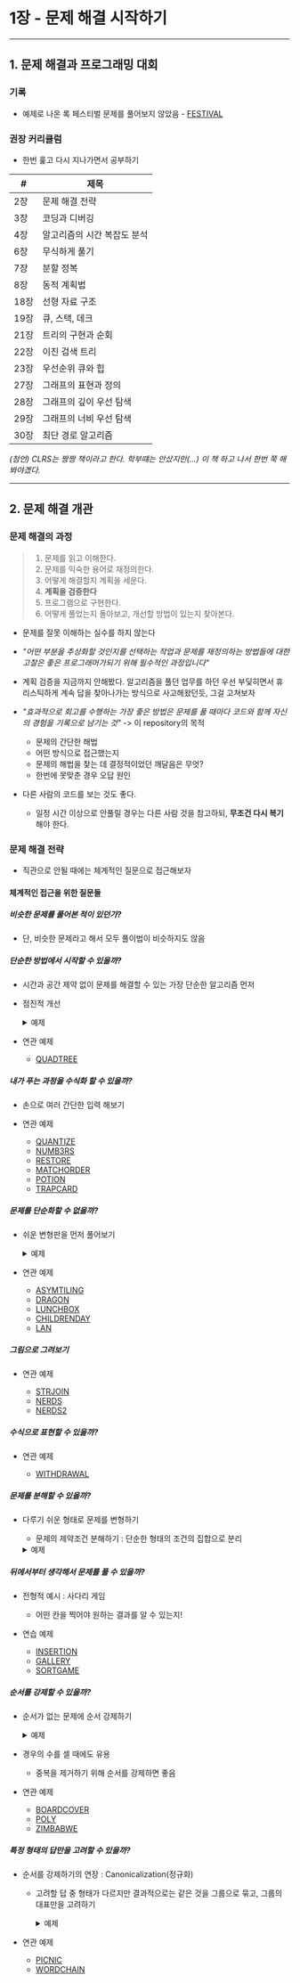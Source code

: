# 1장 - 문제 해결 시작하기

---

## 1. 문제 해결과 프로그래밍 대회

### 기록

- 예제로 나온 록 페스티벌 문제를 풀어보지 않았음 - [FESTIVAL](https://www.algospot.com/judge/problem/read/FESTIVAL)


### 권장 커리큘럼

- 한번 훑고 다시 지나가면서 공부하기

|\#|제목|
|-|-|
|2장|문제 해결 전략|
|3장|코딩과 디버깅|
|4장|알고리즘의 시간 복잡도 분석|
|6장|무식하게 풀기|
|7장|분할 정복|
|8장|동적 계획법|
|18장|선형 자료 구조|
|19장|큐, 스택, 데크|
|21장|트리의 구현과 순회|
|22장|이진 검색 트리|
|23장|우선순위 큐와 힙|
|27장|그래프의 표현과 정의|
|28장|그래프의 깊이 우선 탐색|
|29장|그래프의 너비 우선 탐색|
|30장|최단 경로 알고리즘|

*(첨언) CLRS는 짱짱 책이라고 한다. 학부떄는 안샀지만(...) 이 책 하고 나서 한번 쭉 해봐야곘다.*

---

## 2. 문제 해결 개관

### 문제 해결의 과정

> 1. 문제를 읽고 이해한다.
> 2. 문제를 익숙한 용어로 재정의한다.
> 3. 어떻게 해결할지 계획을 세운다.
> 4. **계획을 검증한다**
> 5. 프로그램으로 구현한다.
> 6. 어떻게 풀었는지 돌아보고, 개선할 방법이 있는지 찾아본다.

- 문제를 잘못 이해하는 실수를 하지 않는다
- *"어떤 부분을 추상화할 것인지를 선택하는 작업과 문제를 재정의하는 방법들에 대한 고찰은 좋은 프로그래머가되기 위해 필수적인 과정입니다"*
- 계획 검증을 지금까지 안해봤다. 알고리즘을 풀던 업무를 하던 우선 부딫히면서 휴리스틱하게 계속 답을 찾아나가는 방식으로 사고해왔던듯, 그걸 고쳐보자
- *"효과적으로 회고를 수행하는 가장 좋은 방법은 문제를 풀 때마다 코드와 함께 자신의 경험을 기록으로 남기는 것"* -> 이 repository의 목적

    - 문제의 간단한 해법
    - 어떤 방식으로 접근했는지
    - 문제의 해법을 찾는 데 결정적이었던 깨달음은 무엇?
    - 한번에 못맞춘 경우 오답 원인

- 다른 사람의 코드를 보는 것도 좋다.

    - 일정 시간 이상으로 안풀릴 경우는 다른 사람 것을 참고하되, **무조건 다시 복기** 해야 한다.

### 문제 해결 전략

- 직관으로 안될 때에는 체계적인 질문으로 접근해보자

#### 체계적인 접근을 위한 질문들

##### 비슷한 문제를 풀어본 적이 있던가?

- 단, 비슷한 문제라고 해서 모두 풀이법이 비슷하지도 않음

##### 단순한 방법에서 시작할 수 있을까?

- 시간과 공간 제약 없이 문제를 해결할 수 있는 가장 단순한 알고리즘 먼저
- 점진적 개선

    <details>

    <summary>예제</summary>

    > N(N <= 30)개의 사탕을 세 명의 어린이에게 가능한 고평하게 나눠주려고 한다. 공평함의 기준은 밭는 사탕의 총 무게가 가장 무거운 아이와 가장 가벼운 어린이간의 차이이다. 사탕의 무게는 모두 20 이하의 정수, 가능한 최소 차이는?

    - 1안 - 모든 방법을 만들어보자
    
        - 3^N개의 조합 수 
        - 중복이 엄청 많을 것! 중복을 줄여보자

    - 2안 - 사탕의 총량을 상태 공간으로 하는 BFS로 풀기

        - 사탕의 무게로 (0, 0, 0) 형식으로 표현
        - 실제 가진 사탕이 다르더라도 무게가 같은 경우 하나의 상태로 취급해 중복 제거

            - 아이 1이 사탕 A, B를 가지던, 사탕 C, D, E를 가지던 두 경우의 무게의 합이 같으면 같은 케이스로 취급

        - 사탕의 최대 무게는 20이므로, 각 아이의 사탕의 범위는 0 ~ 20
        - 상태 방문 여부 저장을 위해서는 (20*N + 1)^3 <= 601^3 (약 2억) 의 공간 필요

    - 3안 - 답이 최대 얼마인지를 예상해보기

        - 가장 많이 받은 아이와 적게 받은 아이의 차이가 20 이상이라 가정할 때, 각 사탕의 최대 무게는 20이므로 사탕을 가장 많이 받은 아이가 가장 적게 받은 아이에게 사탕을 하나 주면 항상 차이는 감소
        - 따라서 차이가 20 이상인 경우는 절대로 최적의 답이 될 수 없음 (그것 보다 적은 차이의 경우가 존재하므로)
        - 넉넉잡아 사탕을 가장 많이 받은 아이가 (20*N)/3 + 20 넘게 사탕을 받는 경우 무시

            - (아마도 사탕 최대 무게 * N개) / 3명 만큼 20을 넘는다 가정한듯
        
        - 이 경우 대략 ((20 * N)/3 + 20)^3 <= 220^3 (대략 1000만)으로 감소

    - 4안 - 문제를 푸는 더 빠른 방법, *누가* 얼마나 받는지는 중요하지 않음

        - 결국 중요한건 '차이'
        - 사탕 총량이 항상 오름차순으로 정렬되어 있는 케이스만 비교
        - 3개 숫자 조합은 3! = 6가지 이므로 전체 경우의 수는 1/6으로 감소 (대략 200만)

    </details>

- 연관 예제

    - [QUADTREE](https://www.algospot.com/judge/problem/read/QUADTREE)

##### 내가 푸는 과정을 수식화 할 수 있을까?

- 손으로 여러 간단한 입력 해보기

- 연관 예제

    - [QUANTIZE](https://www.algospot.com/judge/problem/read/QUANTIZE)
    - [NUMB3RS](https://www.algospot.com/judge/problem/read/NUMB3RS)
    - [RESTORE](https://www.algospot.com/judge/problem/read/RESTORE)
    - [MATCHORDER](https://www.algospot.com/judge/problem/read/MATCHORDER)
    - [POTION](https://www.algospot.com/judge/problem/read/POTION)
    - [TRAPCARD](https://www.algospot.com/judge/problem/read/TRAPCARD)

##### 문제를 단순화할 수 없을까?

- 쉬운 변형판을 먼저 풀어보기

    <details>

    <summary>예제</summary>
    
    >(그림 2.1) 2차원 격자 위에 N개의 점이 있다고 하자. 가로선 혹은 세로선을 따라서만 움직이며 두 점 사이 거리는 (x좌표 차이) + (y좌표 차이)이다. N개의 점이 있을 때 거리의 합이 최소가 되는 새 점의 위치를 찾아봅시다.


    - 단순한 1차원 형태로 풀어보기

        - 직선상의 점이 있을 때 거리의 합을 최소화하는 새 점을 찾기

    - 모든 점을 x축으로 project한 문제 1과 모든 점을 y축으로 project한 문제 2를 풀어서 각각 x, y 값을 알아낸다.

    </details>

- 연관 예제

    - [ASYMTILING](https://www.algospot.com/judge/problem/read/ASYMTILING)
    - [DRAGON](https://www.algospot.com/judge/problem/read/DRAGON)
    - [LUNCHBOX](https://www.algospot.com/judge/problem/read/LUNCHBOX)
    - [CHILDRENDAY](https://www.algospot.com/judge/problem/read/CHILDRENDAY)
    - [LAN](https://www.algospot.com/judge/problem/read/LAN)

##### 그림으로 그려보기

- 연관 예제

    - [STRJOIN](https://www.algospot.com/judge/problem/read/STRJOIN)
    - [NERDS](https://www.algospot.com/judge/problem/read/NERDS)
    - [NERDS2](https://www.algospot.com/judge/problem/read/NERDS2)

##### 수식으로 표현할 수 있을까?

- 연관 예제

    - [WITHDRAWAL](https://www.algospot.com/judge/problem/read/WITHDRAWAL)

##### 문제를 분해할 수 있을까?

- 다루기 쉬운 형태로 문제를 변형하기

    - 문제의 제약조건 분해하기 : 단순한 형태의 조건의 집합으로 분리

    <details>
    <summary>예제</summary>

    > 400m 달리기 경주에 N명의 선수들이 참가, 과거 기록 `best[]`와 `worst[]`가 있다. 각 선수는 지금까지의 기록 범위 내의 성적만을 낸다고 가정할 때, 다음 형태의 신문기사들이 M개 나옴
        1. 선수 i는 선수 j에게 반드시 패배함
        2. 선수 i와 선수 j는 서로 상대에게 이길 수 있음
    다음 기사들의 오류를 확인하고 싶다. 신문 기사들의 목록이 주어질 때, 이 기사들의 주장을 모두 만족시키는 기록의 집합이 존재하는 지 확인

    - (그림 2.2) 각 선수의 기록 범위 (best[i], worst[i])를 직선에 나타냄
    - 요구 조건을 수식으로 표현하고, 2번 조건을 1번 조건으로 변환
    
        - 1번 조건 : `worst[j] < best[i]`
        - 2번 조건을 1번 조건으로 변경하기

            - `!(worst[i]<=best[j])&&!(worst[j]<=best[i])`
                `= (best[j]<worst[i])&&(best[i]<worst[j])`

    - 2N개의 변소 `best[]`와 `worst[]`에 대해 위상 정렬을 수행해 해결 가능
    
    </details>

##### 뒤에서부터 생각해서 문제를 풀 수 있을까?

- 전형적 예시 : 사다리 게임

    - 어떤 칸을 찍어야 원하는 결과를 알 수 있는지!

- 연습 예제

    - [INSERTION](https://www.algospot.com/judge/problem/read/INSERTION)
    - [GALLERY](https://www.algospot.com/judge/problem/read/GALLERY)
    - [SORTGAME](https://www.algospot.com/judge/problem/read/SORTGAME)

##### 순서를 강제할 수 있을까?

- 순서가 없는 문제에 순서 강제하기

    <details>
    <summary>예제</summary>

    > (그림 2.3) 5x5 격자에서 모든 칸의 불을 켜야한다. 한 칸을 클릭하면 상하좌우 인접 칸의 상태가 동시에 변화한다. 클릭 수를 최소화해서 모든 칸에 있는 불을 켜보자.

    - 깨달아야 하는 두가지

        - 어떤 순서로 칸을 클릭하든 상관이 없다 : 각 칸의 상태는 자신과 인접한 칸이 몇 번 클릭되었는지만 중요
        - 한 칸을 두번 이상 클릭할 필요가 없다 : 같은 칸 두번 클릭은 한번도 클릭하지 않은 것과 같다.

    - 모든 테스트 : 2^25

    - 항상 특정 순서대로 칸을 눌러야 한다는 제약을 추가해보자

        - 항상 왼쪽 위에서부터
        - 맨 윗칸을 어떻게 누르느냐에 따라 아래 칸들이 정해짐
        - 2^5

    </details>
    
- 경우의 수를 셀 때에도 유용

    - 중복을 제거하기 위해 순서를 강제하면 좋음

- 연관 예제

    - [BOARDCOVER](https://www.algospot.com/judge/problem/read/BOARDCOVER)
    - [POLY](https://www.algospot.com/judge/problem/read/POLY)
    - [ZIMBABWE](https://www.algospot.com/judge/problem/read/ZIMBABWE)

##### 특정 형태의 답만을 고려할 수 있을까?

- 순서를 강제하기의 연장 : Canonicalization(정규화)

    - 고려할 답 중 형태가 다르지만 결과적으로는 같은 것을 그룹으로 묶고, 그룹의 대표만을 고려하기

        <details>

        <summary>예제</summary>

        > (그림 2.4) 원 A를 움직여 다른 점선 원들을 모두 덮을 수 있는지 판단해라

        - 가능한  A 중심의 좌표가 무한함

        - (그림 2.5) 답이 하나라도 존재하면 두 개 이상의 점선 원과 접한 답이 존재

        </details>

- 연관 예제

    - [PICNIC](https://www.algospot.com/judge/problem/read/PICNIC)
    - [WORDCHAIN](https://www.algospot.com/judge/problem/read/WORDCHAIN)